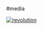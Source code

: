 #media

[![revolution](https://babaras.co.uk/revolution/revolution-sq.png "Revolution")](https://babaras.co.uk/revolution/)
